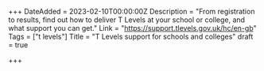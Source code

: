 +++
DateAdded = 2023-02-10T00:00:00Z
Description = "From registration to results, find out how to deliver T Levels at your school or college, and what support you can get."
Link = "https://support.tlevels.gov.uk/hc/en-gb"
Tags = ["t levels"]
Title = "T Levels support for schools and colleges"
draft = true

+++
